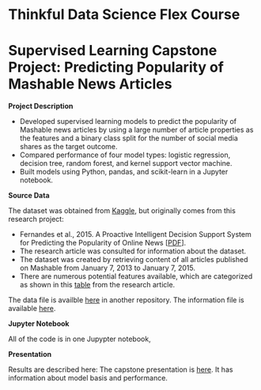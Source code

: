 # Thinkful Data Science Flex Course
# Supervised Learning Capstone Project: Predicting Popularity of Mashable News Articles

**Project Description**

- Developed supervised learning models to predict the popularity of Mashable news articles by using a large number of article properties as the features and a binary class split for the number of social media shares as the target outcome.
- Compared performance of four model types: logistic regression, decision tree, random forest, and kernel support vector machine.
-	Built models using Python, pandas, and scikit-learn in a Jupyter notebook.

**Source Data**

The dataset was obtained from [Kaggle](https://www.kaggle.com/yamqwe/predicting-number-of-shares-of-news-articles), but originally comes from this research project:
- Fernandes et al., 2015. A Proactive Intelligent Decision Support System for Predicting the Popularity of Online News [[PDF](https://github.com/JosephMartin610/thinkful_data_science_flex_capstone_news_shares/blob/main/Fernandes_et_al_2015.pdf)].
- The research article was consulted for information about the dataset.
- The dataset was created by retrieving content of all articles published on Mashable from January 7, 2013 to January 7, 2015.
- There are numerous potential features available, which are categorized as shown in this [table](https://github.com/JosephMartin610/thinkful_data_science_flex_capstone_news_shares/blob/main/feature_categories.png) from the research article. 

The data file is availble [here](https://github.com/JosephMartin610/thinkful_data_science_flex_data_files/blob/main/OnlineNewsPopularity.csv) in another repository. The information file is available [here](https://github.com/JosephMartin610/thinkful_data_science_flex_capstone_news_shares/blob/main/OnlineNewsPopularity.names).

**Jupyter Notebook**

All of the code is in one Jupypter notebook, 

**Presentation**

Results are described here: The capstone presentation is [here](https://htmlpreview.github.io/?https://github.com/JosephMartin610/coursera_data_science_capstone_bated_breath_word_generator/blob/main/word_generator_presentation-rpubs.html). It has information about model basis and performance.
